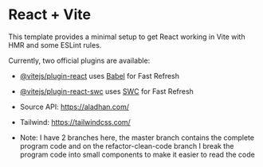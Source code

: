 # React + Vite

This template provides a minimal setup to get React working in Vite with HMR and some ESLint rules.

Currently, two official plugins are available:

- [@vitejs/plugin-react](https://github.com/vitejs/vite-plugin-react/blob/main/packages/plugin-react/README.md) uses [Babel](https://babeljs.io/) for Fast Refresh
- [@vitejs/plugin-react-swc](https://github.com/vitejs/vite-plugin-react-swc) uses [SWC](https://swc.rs/) for Fast Refresh
- Source API: https://aladhan.com/
- Tailwind: https://tailwindcss.com/

- Note:
I have 2 branches here, the master branch contains the complete program code and on the refactor-clean-code branch I break the program code into small components to make it easier to read the code
